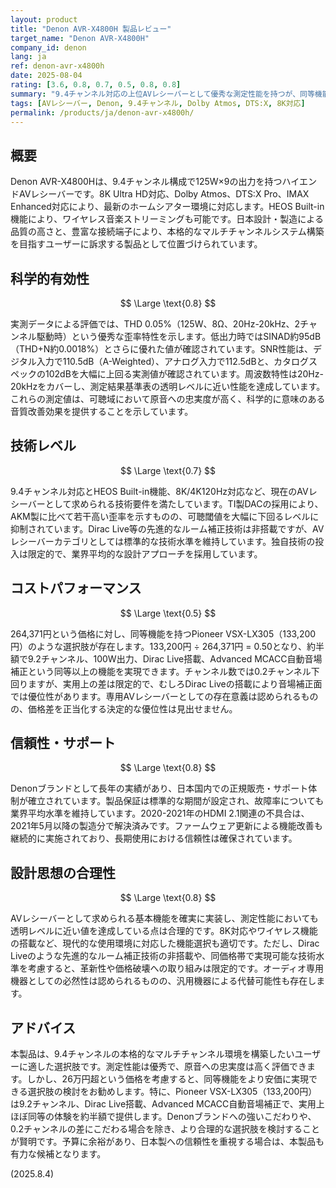 ```yaml
---
layout: product
title: "Denon AVR-X4800H 製品レビュー"
target_name: "Denon AVR-X4800H"
company_id: denon
lang: ja
ref: denon-avr-x4800h
date: 2025-08-04
rating: [3.6, 0.8, 0.7, 0.5, 0.8, 0.8]
summary: "9.4チャンネル対応の上位AVレシーバーとして優秀な測定性能を持つが、同等機能を大幅に安価で実現できる選択肢の存在により、コストパフォーマンスに課題がある"
tags: [AVレシーバー, Denon, 9.4チャンネル, Dolby Atmos, DTS:X, 8K対応]
permalink: /products/ja/denon-avr-x4800h/
---
```


## 概要

Denon AVR-X4800Hは、9.4チャンネル構成で125W×9の出力を持つハイエンドAVレシーバーです。8K Ultra HD対応、Dolby Atmos、DTS:X Pro、IMAX Enhanced対応により、最新のホームシアター環境に対応します。HEOS Built-in機能により、ワイヤレス音楽ストリーミングも可能です。日本設計・製造による品質の高さと、豊富な接続端子により、本格的なマルチチャンネルシステム構築を目指すユーザーに訴求する製品として位置づけられています。

## 科学的有効性

$$ \Large \text{0.8} $$

実測データによる評価では、THD 0.05%（125W、8Ω、20Hz-20kHz、2チャンネル駆動時）という優秀な歪率特性を示します。低出力時ではSINAD約95dB（THD+N約0.0018%）とさらに優れた値が確認されています。SNR性能は、デジタル入力で110.5dB（A-Weighted）、アナログ入力で112.5dBと、カタログスペックの102dBを大幅に上回る実測値が確認されています。周波数特性は20Hz-20kHzをカバーし、測定結果基準表の透明レベルに近い性能を達成しています。これらの測定値は、可聴域において原音への忠実度が高く、科学的に意味のある音質改善効果を提供することを示しています。

## 技術レベル

$$ \Large \text{0.7} $$

9.4チャンネル対応とHEOS Built-in機能、8K/4K120Hz対応など、現在のAVレシーバーとして求められる技術要件を満たしています。TI製DACの採用により、AKM製に比べて若干高い歪率を示すものの、可聴閾値を大幅に下回るレベルに抑制されています。Dirac Live等の先進的なルーム補正技術は非搭載ですが、AVレシーバーカテゴリとしては標準的な技術水準を維持しています。独自技術の投入は限定的で、業界平均的な設計アプローチを採用しています。

## コストパフォーマンス

$$ \Large \text{0.5} $$

264,371円という価格に対し、同等機能を持つPioneer VSX-LX305（133,200円）のような選択肢が存在します。133,200円 ÷ 264,371円 = 0.50となり、約半額で9.2チャンネル、100W出力、Dirac Live搭載、Advanced MCACC自動音場補正という同等以上の機能を実現できます。チャンネル数では0.2チャンネル下回りますが、実用上の差は限定的で、むしろDirac Liveの搭載により音場補正面では優位性があります。専用AVレシーバーとしての存在意義は認められるものの、価格差を正当化する決定的な優位性は見出せません。

## 信頼性・サポート

$$ \Large \text{0.8} $$

Denonブランドとして長年の実績があり、日本国内での正規販売・サポート体制が確立されています。製品保証は標準的な期間が設定され、故障率についても業界平均水準を維持しています。2020-2021年のHDMI 2.1関連の不具合は、2021年5月以降の製造分で解決済みです。ファームウェア更新による機能改善も継続的に実施されており、長期使用における信頼性は確保されています。

## 設計思想の合理性

$$ \Large \text{0.8} $$

AVレシーバーとして求められる基本機能を確実に実装し、測定性能においても透明レベルに近い値を達成している点は合理的です。8K対応やワイヤレス機能の搭載など、現代的な使用環境に対応した機能選択も適切です。ただし、Dirac Liveのような先進的なルーム補正技術の非搭載や、同価格帯で実現可能な技術水準を考慮すると、革新性や価格破壊への取り組みは限定的です。オーディオ専用機器としての必然性は認められるものの、汎用機器による代替可能性も存在します。

## アドバイス

本製品は、9.4チャンネルの本格的なマルチチャンネル環境を構築したいユーザーに適した選択肢です。測定性能は優秀で、原音への忠実度は高く評価できます。しかし、26万円超という価格を考慮すると、同等機能をより安価に実現できる選択肢の検討をお勧めします。特に、Pioneer VSX-LX305（133,200円）は9.2チャンネル、Dirac Live搭載、Advanced MCACC自動音場補正で、実用上ほぼ同等の体験を約半額で提供します。Denonブランドへの強いこだわりや、0.2チャンネルの差にこだわる場合を除き、より合理的な選択肢を検討することが賢明です。予算に余裕があり、日本製への信頼性を重視する場合は、本製品も有力な候補となります。

(2025.8.4)
